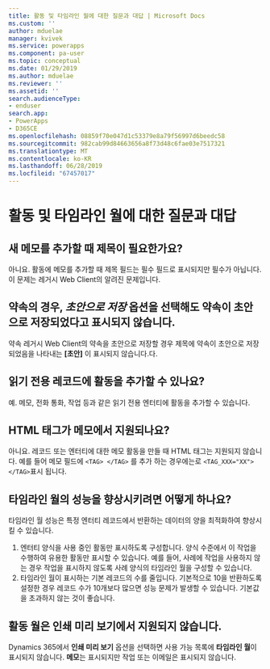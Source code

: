 ```yaml
---
title: 활동 및 타임라인 월에 대한 질문과 대답 | Microsoft Docs
ms.custom: ''
author: mduelae
manager: kvivek
ms.service: powerapps
ms.component: pa-user
ms.topic: conceptual
ms.date: 01/29/2019
ms.author: mduelae
ms.reviewer: ''
ms.assetid: ''
search.audienceType:
- enduser
search.app:
- PowerApps
- D365CE
ms.openlocfilehash: 08859f70e047d1c53379e8a79f56997d6beedc58
ms.sourcegitcommit: 982cab99d84663656a8f73d48c6fae03e7517321
ms.translationtype: MT
ms.contentlocale: ko-KR
ms.lasthandoff: 06/28/2019
ms.locfileid: "67457017"
---
```

# <a name="frequently-asked-questions-about-activities-and-the-timeline-wall"></a>활동 및 타임라인 월에 대한 질문과 대답  

## <a name="is-a-title-required-when-adding-a-new-note"></a>새 메모를 추가할 때 제목이 필요한가요?

아니요. 활동에 메모를 추가할 때 제목 필드는 필수 필드로 표시되지만 필수가 아닙니다. 이 문제는 레거시 Web Client의 알려진 문제입니다.

## <a name="for-an-appointment-when-i-choose-the-option-to-save-as-draft-it-doesnt-show-that-the-appointment-has-been-saved-as-a-draft"></a>약속의 경우, *초안으로 저장* 옵션을 선택해도 약속이 초안으로 저장되었다고 표시되지 않습니다.

약속 레거시 Web Client의 약속을 초안으로 저장할 경우 제목에 약속이 초안으로 저장되었음을 나타내는 **[초안]** 이 표시되지 않습니다.다.

## <a name="can-i-add-activities-to-read-only-records"></a>읽기 전용 레코드에 활동을 추가할 수 있나요?

예. 메모, 전화 통화, 작업 등과 같은 읽기 전용 엔터티에 활동을 추가할 수 있습니다. 

## <a name="are-html-tags-supported-in-notes"></a>HTML 태그가 **메모**에서 지원되나요?

아니요. 레코드 또는 엔터티에 대한 메모 활동을 만들 때 HTML 태그는 지원되지 않습니다. 예를 들어 메모 필드에 `<TAG> </TAG>` 를 추가 하는 경우에는로 `<TAG_XXX="XX"> </TAG>`표시 됩니다.

## <a name="how-can-i-improve-performance-on-timeline-wall"></a>타임라인 월의 성능을 향상시키려면 어떻게 하나요?

타임라인 월 성능은 특정 엔터티 레코드에서 반환하는 데이터의 양을 최적화하여 향상시킬 수 있습니다. 

1.  엔터티 양식을 사용 중인 활동만 표시하도록 구성합니다.  양식 수준에서 이 작업을 수행하여 유용한 활동만 표시할 수 있습니다.  예를 들어, 사례에 작업을 사용하지 않는 경우 작업을 표시하지 않도록 사례 양식의 타임라인 월을 구성할 수 있습니다.
2.  타임라인 월이 표시하는 기본 레코드의 수를 줄입니다.  기본적으로 10을 반환하도록 설정한 경우 레코드 수가 10개보다 많으면 성능 문제가 발생할 수 있습니다.  기본값을 초과하지 않는 것이 좋습니다. 

## <a name="activity-wall-is-not-supported-in-print-preview"></a>활동 월은 인쇄 미리 보기에서 지원되지 않습니다.

Dynamics 365에서 **인쇄 미리 보기** 옵션을 선택하면 사용 가능 목록에 **타임라인 월**이 표시되지 않습니다. **메모**는 표시되지만 작업 또는 이메일은 표시되지 않습니다.






